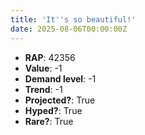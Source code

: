 ```yaml
---
title: 'It''s so beautiful!'
date: 2025-08-06T00:00:00Z
---
```

- **RAP**: 42356
- **Value**: -1
- **Demand level**: -1
- **Trend**: -1
- **Projected?**: True
- **Hyped?**: True
- **Rare?**: True
